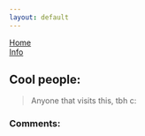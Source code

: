 ```yaml
---
layout: default
---
```


[Home](./)              
              [Info](./another_page)

## Cool people:
> Anyone that visits this, tbh c:

### Comments:
<script src="https://utteranc.es/client.js"
        repo="BamsTheSergal/bamsthesergal.github.io"
        issue-term="pathname"
        label="comments"
        theme="github-light"
        crossorigin="anonymous"
        async>
</script>
